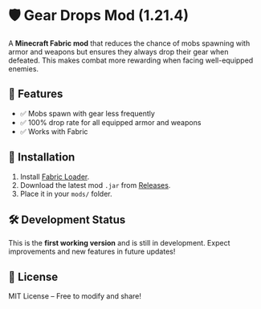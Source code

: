 # 🛡️ Gear Drops Mod (1.21.4)

A **Minecraft Fabric mod** that reduces the chance of mobs spawning with armor and weapons but ensures they always drop their gear when defeated. This makes combat more rewarding when facing well-equipped enemies.

## 📌 Features
- ✅ Mobs spawn with gear less frequently
- ✅ 100% drop rate for all equipped armor and weapons
- ✅ Works with Fabric

## 🚀 Installation
1. Install [Fabric Loader](https://fabricmc.net/use/).
2. Download the latest mod `.jar` from [Releases](https://github.com/yourusername/gear-drops-mod/releases).
3. Place it in your `mods/` folder.

## 🛠️ Development Status
This is the **first working version** and is still in development. Expect improvements and new features in future updates!

## 📜 License
MIT License – Free to modify and share!
